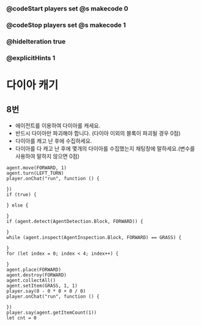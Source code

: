 ### @codeStart players set @s makecode 0
### @codeStop players set @s makecode 1

### @hideIteration true 
### @explicitHints 1


# 다이아 캐기

## 8번
- 에이전트를 이용하여 다이아를 캐세요.
- 반드시 다이아만 파괴해야 합니다. (다이아 이외의 블록이 파괴될 경우 0점)
- 다이아를 캐고 난 후에 수집하세요.
- 다이아를 다 캐고 난 후에 몇개의 다이아를 수집했는지 채팅창에 말하세요.(변수를 사용하여 말하지 않으면 0점)

```ghost
agent.move(FORWARD, 1)
agent.turn(LEFT_TURN)
player.onChat("run", function () {
	
})
if (true) {
	
} else {
	
}
if (agent.detect(AgentDetection.Block, FORWARD)) {
	
}
while (agent.inspect(AgentInspection.Block, FORWARD) == GRASS) {
	
}
for (let index = 0; index < 4; index++) {
	
}
agent.place(FORWARD)
agent.destroy(FORWARD)
agent.collectAll()
agent.setItem(GRASS, 1, 1)
player.say(0 - 0 * 0 + 0 / 0)
player.onChat("run", function () {
	
})
player.say(agent.getItemCount(1))
let cnt = 0

```
